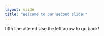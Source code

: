 ```yaml
---
layout: slide
title: "Welcome to our second slide!"
---
```

fifth line altered
Use the left arrow to go back!

